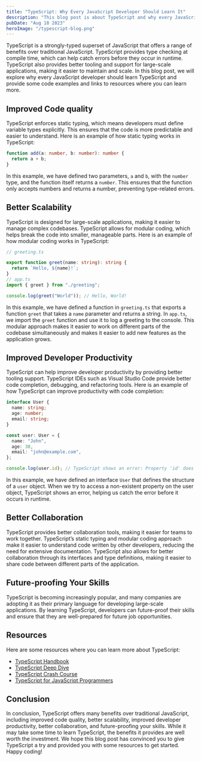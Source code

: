 ```yaml
---
title: "TypeScript: Why Every JavaScript Developer Should Learn It"
description: "This blog post is about TypeScript and why every JavaScript developer should learn it. It explains the benefits of using TypeScript over traditional JavaScript, such as improved code quality, better scalability, improved developer productivity, better collaboration, and future-proofing your skills. The post provides code examples to demonstrate how TypeScript works, including static typing, modular coding, and tooling support. Additionally, the post offers links to resources where readers can learn more about TypeScript, including the TypeScript Handbook, TypeScript Deep Dive, and a TypeScript Crash Course. Overall, this blog post serves as an informative introduction to TypeScript and its advantages for JavaScript developers."
pubDate: "Aug 18 2023"
heroImage: "/typescript-blog.png"
---
```


TypeScript is a strongly-typed superset of JavaScript that offers a range of benefits over traditional JavaScript.
TypeScript provides type checking at compile time, which can help catch errors before they occur in runtime.
TypeScript also provides better tooling and support for large-scale applications, making it easier to maintain and scale.
In this blog post, we will explore why every JavaScript developer should learn TypeScript and provide some code examples and links to resources where you can learn more.

## Improved Code quality

TypeScript enforces static typing, which means developers must define variable types explicitly. This ensures that the code is more predictable and easier to understand. Here is an example of how static typing works in TypeScript:

```typescript
function add(a: number, b: number): number {
  return a + b;
}
```

In this example, we have defined two parameters, `a` and `b`, with the `number` type, and the function itself returns a `number`. This ensures that the function only accepts numbers and returns a number, preventing type-related errors.

## Better Scalability

TypeScript is designed for large-scale applications, making it easier to manage complex codebases. TypeScript allows for modular coding, which helps break the code into smaller, manageable parts. Here is an example of how modular coding works in TypeScript:

```typescript
// greeting.ts

export function greet(name: string): string {
  return `Hello, ${name}!`;
}
// app.ts
import { greet } from "./greeting";

console.log(greet("World")); // Hello, World!
```

In this example, we have defined a function in `greeting.ts` that exports a function `greet` that takes a `name` parameter and returns a string. In `app.ts`, we import the `greet` function and use it to log a greeting to the console. This modular approach makes it easier to work on different parts of the codebase simultaneously and makes it easier to add new features as the application grows.

## Improved Developer Productivity

TypeScript can help improve developer productivity by providing better tooling support. TypeScript IDEs such as Visual Studio Code provide better code completion, debugging, and refactoring tools. Here is an example of how TypeScript can improve productivity with code completion:

```typescript
interface User {
  name: string;
  age: number;
  email: string;
}

const user: User = {
  name: "John",
  age: 30,
  email: "john@example.com",
};

console.log(user.id); // TypeScript shows an error: Property 'id' does not exist on type 'User'
```

In this example, we have defined an interface `User` that defines the structure of a `user` object. When we try to access a non-existent property on the user object, TypeScript shows an error, helping us catch the error before it occurs in runtime.

## Better Collaboration

TypeScript provides better collaboration tools, making it easier for teams to work together. TypeScript’s static typing and modular coding approach make it easier to understand code written by other developers, reducing the need for extensive documentation. TypeScript also allows for better collaboration through its interfaces and type definitions, making it easier to share code between different parts of the application.

## Future-proofing Your Skills

TypeScript is becoming increasingly popular, and many companies are adopting it as their primary language for developing large-scale applications. By learning TypeScript, developers can future-proof their skills and ensure that they are well-prepared for future job opportunities.

## Resources

Here are some resources where you can learn more about TypeScript:

- [TypeScript Handbook](https://www.typescriptlang.org/docs/handbook/)
- [TypeScript Deep Dive](https://basarat.gitbook.io/typescript/)
- [TypeScript Crash Course](https://www.youtube.com/watch?v=BCg4U1FzODs)
- [TypeScript for JavaScript Programmers](https://www.typescriptlang.org/docs/handbook/typescript-in-5-minutes-oop.html)

## Conclusion

In conclusion, TypeScript offers many benefits over traditional JavaScript, including improved code quality, better scalability, improved developer productivity, better collaboration, and future-proofing your skills. While it may take some time to learn TypeScript, the benefits it provides are well worth the investment. We hope this blog post has convinced you to give TypeScript a try and provided you with some resources to get started. Happy coding!
